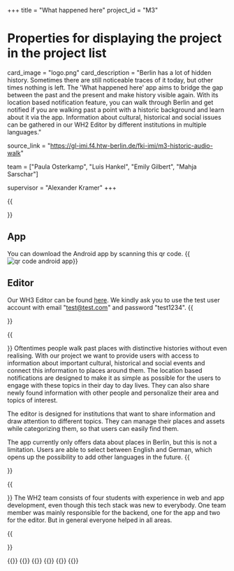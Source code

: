 +++
title = "What happened here"
project_id = "M3"

# Properties for displaying the project in the project list
card_image = "logo.png"
card_description = "Berlin has a lot of hidden history. Sometimes there are still noticeable traces of it today, but other times nothing is left. The 'What happened here' app aims to bridge the gap between the past and the present and make history visible again. With its location based notification feature, you can walk through Berlin and get notified if you are walking past a point with a historic background and learn about it via the app. Information about cultural, historical and social issues can be gathered in our WH2 Editor by different institutions in multiple languages."

source_link = "https://gl-imi.f4.htw-berlin.de/fki-imi/m3-historic-audio-walk"

team = ["Paula Osterkamp", "Luis Hankel", "Emily Gilbert", "Mahja Sarschar"]

supervisor = "Alexander Kramer"
+++

{{<section title="Our Applications">}}
## App
You can download the Android app by scanning this qr code.
{{<image src="qr-code.png" alt="qr code android app" caption="QR Code Android app">}}

## Editor
Our WH3 Editor can be found [here](http://what-happened-here.de/).
We kindly ask you to use the test user account with email "test@test.com" and password "test1234".
{{</section>}}

{{<section title="Our Goal">}}
Oftentimes people walk past places with distinctive histories without even realising. With our project we want to provide users with access to information about important cultural, historical and social events and connect this information to places around them. The location based notifications are designed to make it as simple as possible for the users to engage with these topics in their day to day lives. They can also share newly found information with other people and personalize their area and topics of interest.

The editor is designed for institutions that want to share information and draw attention to different topics. They can manage their places and assets while categorizing them, so that users can easily find them.

The app currently only offers data about places in Berlin, but this is not a limitation. Users are able to select between English and German, which opens up the possibility to add other languages in the future.
{{</section>}}

{{<section title="The Team">}}
The WH2 team consists of four students with experience in web and app development, even though this tech stack was new to everybody. One team member was mainly responsible for the backend, one for the app and two for the editor. But in general everyone helped in all areas.

{{</section >}}

{{<gallery>}}
{{<team-member image="paula.jpeg" name="Paula">}}
{{<team-member image="luis.jpg" name="Luis">}}
{{<team-member image="emily.jpg" name="Emily">}}
{{<team-member image="mahja.jpeg" name="Mahja">}}
{{</gallery>}}
